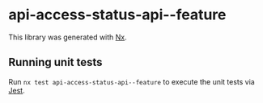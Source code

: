 # api-access-status-api--feature

This library was generated with [Nx](https://nx.dev).

## Running unit tests

Run `nx test api-access-status-api--feature` to execute the unit tests via [Jest](https://jestjs.io).
